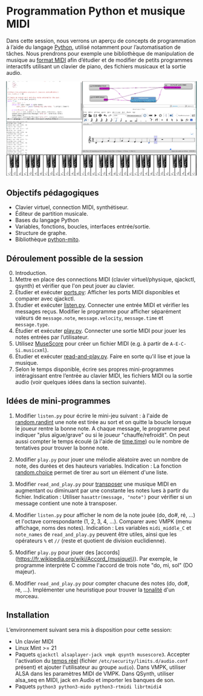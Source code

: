 # Programmation Python et musique MIDI

Dans cette session, nous verrons un aperçu de concepts de programmation à l’aide du langage [Python](https://fr.wikipedia.org/wiki/Python_(langage)), utilisé notamment pour l’automatisation de tâches. Nous prendrons pour exemple une bibliothèque de manipulation de musique au [format MIDI](https://fr.wikipedia.org/wiki/Musical_Instrument_Digital_Interface) afin d’étudier et de modifier de petits programmes interactifs utilisant un clavier de piano, des fichiers musicaux et la sortie audio.

![Capture d’écran](https://raw.githubusercontent.com/AECS-17/AECS-informatique/master/python-midi/capture.png)

## Objectifs pédagogiques

* Clavier virtuel, connection MIDI, synthétiseur.
* Éditeur de partition musicale.
* Bases du langage Python
* Variables, fonctions, boucles, interfaces entrée/sortie.
* Structure de graphe.
* Bibliothèque [python-mito](https://mido.readthedocs.io/en/latest/).

## Déroulement possible de la session

0. Introduction.
1. Mettre en place des connections MIDI (clavier virtuel/physique, qjackctl, qsynth) et vérifier que l'on peut jouer au clavier.
2. Étudier et exécuter [ports.py](https://github.com/AECS-17/AECS-informatique/blob/master/python-midi/ports.py): Afficher les ports MIDI disponibles et comparer avec qjackctl.
3. Étudier et exécuter [listen.py](https://github.com/AECS-17/AECS-informatique/blob/master/python-midi/listen.py). Connecter une entrée MIDI et vérifier les messages reçus. Modifier le programme pour afficher séparément valeurs de `message.note`, `message.velocity`, `message.time` et `message.type`.
4. Étudier et exécuter [play.py](https://github.com/AECS-17/AECS-informatique/blob/master/python-midi/play.py). Connecter une sortie MIDI pour jouer les notes entrées par l’utilisateur.
5. Utilisez [MuseScore](https://fr.wikipedia.org/wiki/MuseScore) pour créer un fichier MIDI (e.g. à partir de `A-E-C-Si.musicxml`).
6. Étudier et exécuter [read-and-play.py](https://github.com/AECS-17/AECS-informatique/blob/master/python-midi/read-and-play.py). Faire en sorte qu'il lise et joue la musique.
7. Selon le temps disponible, écrire ses propres mini-programmes intéragissant entre l’entrée au clavier MIDI, les fichiers MIDI ou la sortie audio (voir quelques idées dans la section suivante).

## Idées de mini-programmes

1. Modifier `listen.py` pour écrire le mini-jeu suivant : à l'aide de [random.randint](https://docs.python.org/fr/3.8/library/random.html#random.randint) une note est tirée au sort et on quitte la boucle lorsque le joueur rentre la bonne note. A chaque message, le programme peut indiquer "plus aïgue/grave" ou si le joueur "chauffe/refroidit". On peut aussi compter le temps écoulé (à l'aide de [time.time](https://docs.python.org/fr/3/library/time.html#time.time)) ou le nombre de tentatives pour trouver la bonne note.

2. Modifier `play.py` pour jouer une mélodie aléatoire avec un nombre de note, des durées et des hauteurs variables. Indication : La fonction [random.choice](https://docs.python.org/fr/3.8/library/random.html#random.choice) permet de tirer au sort un élément d'une liste.

3. Modifier `read_and_play.py` pour [transposer](https://fr.wikipedia.org/wiki/Transposition_%28musique%29) une musique MIDI en augmentant ou diminuant par une constante les notes lues à partir du fichier. Indication : Utiliser `hasattr(message, "note")` pour vérifier si un message contient une note à transposer.

4. Modifier `listen.py` pour afficher le nom de la note jouée (do, do#, ré, ...) et l'octave correspondante (1, 2, 3, 4, ...). Comparer avec VMPK (menu affichage, noms des notes). Indication : Les variables `midi_middle_C` et `note_names` de `read_and_play.py` peuvent être utiles, ainsi que les opérateurs `%` et `//` (reste et quotient de division euclidienne).

5. Modifier `play.py` pour jouer des [accords](https://fr.wikipedia.org/wiki/Accord_(musique\)). Par exemple, le programme interprète C comme l'accord de trois note "do, mi, sol" (DO majeur).

6. Modifier `read_and_play.py` pour compter chacune des notes (do, do#, ré, ...). Implémenter une heuristique pour trouver la [tonalité](https://fr.wikipedia.org/wiki/Tonalit%C3%A9) d'un morceau.

## Installation

L’environnement suivant sera mis à disposition pour cette session:

* Un clavier MIDI
* Linux Mint >= 21
* Paquets `qjackctl alsaplayer-jack vmpk qsynth musescore3`. Accepter l'activation du [temps réel](https://fr.wikipedia.org/wiki/Syst%C3%A8me_d'exploitation_temps_r%C3%A9el) (fichier `/etc/security/limits.d/audio.conf` présent) et ajouter l'utilisateur au groupe `audio`). Dans VMPK, utiliser ALSA dans les paramètres MIDI de VMPK. Dans QSynth, utiliser alsa_seq en MIDI, jack en Audio et importer les banques de son.
* Paquets `python3 python3-mido python3-rtmidi librtmidi4`

